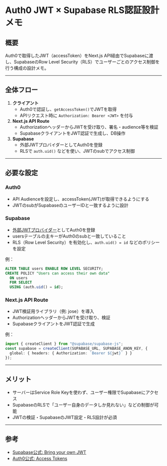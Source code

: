 # Auth0 JWT × Supabase RLS認証設計メモ

## 概要
Auth0で取得したJWT（accessToken）をNext.js API経由でSupabaseに渡し、SupabaseのRow Level Security（RLS）でユーザーごとのアクセス制御を行う構成の設計メモ。

---

## 全体フロー

1. **クライアント**
    - Auth0で認証し、`getAccessToken()`でJWTを取得
    - APIリクエスト時に `Authorization: Bearer <JWT>` を付与
2. **Next.js API Route**
    - AuthorizationヘッダーからJWTを受け取り、署名・audience等を検証
    - SupabaseクライアントをJWT認証で生成し、DB操作
3. **Supabase**
    - 外部JWTプロバイダーとしてAuth0を登録
    - RLSで `auth.uid()` などを使い、JWTのsubでアクセス制御

---

## 必要な設定

### Auth0
- API Audienceを設定し、accessToken(JWT)が取得できるようにする
- JWTのsubがSupabaseのユーザーIDと一致するように設計

### Supabase
- [外部JWTプロバイダー](https://supabase.com/docs/guides/auth/auth-helpers/auth-server-side#bring-your-own-jwt)としてAuth0を登録
- usersテーブルの主キーがAuth0のsubと一致していること
- RLS（Row Level Security）を有効化し、`auth.uid() = id` などのポリシーを設定

例：
```sql
ALTER TABLE users ENABLE ROW LEVEL SECURITY;
CREATE POLICY "Users can access their own data"
  ON users
  FOR SELECT
  USING (auth.uid() = id);
```

### Next.js API Route
- JWT検証用ライブラリ（例: jose）を導入
- AuthorizationヘッダーからJWTを受け取り、検証
- SupabaseクライアントをJWT認証で生成

例：
```typescript
import { createClient } from "@supabase/supabase-js";
const supabase = createClient(SUPABASE_URL, SUPABASE_ANON_KEY, {
  global: { headers: { Authorization: `Bearer ${jwt}` } }
});
```

---

## メリット
- サーバーはService Role Keyを使わず、ユーザー権限でSupabaseにアクセス
- SupabaseのRLSで「ユーザー自身のデータしか見れない」などの制御が可能
- JWTの検証・SupabaseのJWT設定・RLS設計が必須

---

## 参考
- [Supabase公式: Bring your own JWT](https://supabase.com/docs/guides/auth/auth-helpers/auth-server-side#bring-your-own-jwt)
- [Auth0公式: Access Tokens](https://auth0.com/docs/secure/tokens/access-tokens)
